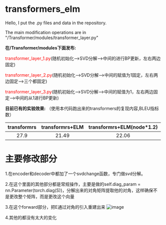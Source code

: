# transformers_elm
Hello, I put the .py files and data in the repository.

The main modification operations are in "/Transformer/modules/transformer_layer.py"

**在/Transformer/modules下面发布:**

<font color=red>transformer_layer_1.py</font>(随机初始化-->SVD分解-->中间的进行BP更新，左右两边固定)

<font color=red>transformer_layer_2.py</font>(随机初始化-->SVD分解-->中间的赋值为1固定，左右两边固定-->三个都固定)

<font color=red>transformer_layer_3.py</font>(随机初始化-->SVD分解-->中间的赋值为1，左右两边固定-->中间的从1进行BP更新)

**目前已有的实验效果:** （使用本代码跑出来的transformers的复现内容,BLEU指标数）

| transformrs | transformrs+ELM | transformrs+ELM(node*1.2) |  transformrs+ELM(node*1.5)|
| :----: | :----: | :----: |:----: |
| 27.9 | 21.49 | 22.06 |22.43|

# 主要修改部分
1.在encoder和decoder中都加了一个svdchange函数，专门做svd分解。

2.在这个里面的其他部分都是常规操作，主要是做的self.diag_param = nn.Parameter(torch.diag(S))，分解出来的对角矩阵提取他的对角，这样确保不是更改整个矩阵，而是更改这个向量

3.在这个forward部分，把E通过对角的引入重建出来
![image](https://github.com/kingback156/transformers_elm/assets/146167978/74eead85-f32a-44a1-8ac0-80bf33332032)

4.其他的都没有太大的变化
